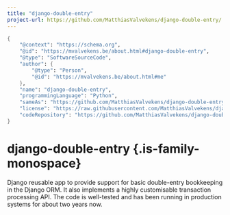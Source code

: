 ```yaml
---
title: "django-double-entry"
project-url: https://github.com/MatthiasValvekens/django-double-entry/
---
```


```meta
{
    "@context": "https://schema.org",
    "@id": "https://mvalvekens.be/about.html#django-double-entry",
    "@type": "SoftwareSourceCode",
    "author": {
        "@type": "Person",
        "@id": "https://mvalvekens.be/about.html#me"
    },
    "name": "django-double-entry",
    "programmingLanguage": "Python",
    "sameAs": "https://github.com/MatthiasValvekens/django-double-entry/",
    "license": "https://raw.githubusercontent.com/MatthiasValvekens/django-double-entry/master/COPYING",
    "codeRepository": "https://github.com/MatthiasValvekens/django-double-entry/"
}
```

# django-double-entry {.is-family-monospace}

Django reusable app to provide support for basic double-entry bookkeeping in the Django ORM.
It also implements a highly customisable transaction processing API.
The code is well-tested and has been running in production systems for about two years now.
